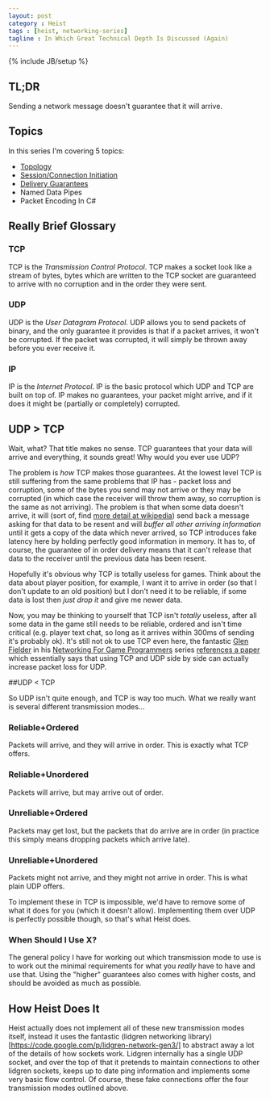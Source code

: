 ```yaml
---
layout: post
category : Heist
tags : [heist, networking-series]
tagline : In Which Great Technical Depth Is Discussed (Again)
---
```

{% include JB/setup %}


## TL;DR

Sending a network message doesn't guarantee that it will arrive.

## Topics

In this series I'm covering 5 topics:

 - [Topology](/Heist/2012/10/14/Topological-My-Dear-Watson/)
 - [Session/Connection Initiation](/Heist/2012/10/15/Get-Up-And-Initiate-That-Session/)
 - [Delivery Guarantees](/Heist/2012/10/17/Say-What/)
 - Named Data Pipes
 - Packet Encoding In C#

## Really Brief Glossary
### TCP
TCP is the _Transmission Control Protocol_. TCP makes a socket look like a stream of bytes, bytes which are written to the TCP socket are guaranteed to arrive with no corruption and in the order they were sent.

### UDP
UDP is the _User Datagram Protocol_. UDP allows you to send packets of binary, and the only guarantee it provides is that if a packet arrives, it won't be corrupted. If the packet was corrupted, it will simply be thrown away before you ever receive it.

### IP
IP is the _Internet Protocol_. IP is the basic protocol which UDP and TCP are built on top of. IP makes no guarantees, your packet might arrive, and if it does it might be (partially or completely) corrupted.

## UDP &gt; TCP
Wait, what? That title makes no sense. TCP guarantees that your data will arrive and everything, it sounds great! Why would you ever use UDP?

The problem is _how_ TCP makes those guarantees. At the lowest level TCP is still suffering from the same problems that IP has - packet loss and corruption, some of the bytes you send may not arrive or they may be corrupted (in which case the receiver will throw them away, so corruption is the same as not arriving). The problem is that when some data doesn't arrive, it will (sort of, find [more detail at wikipedia](http://en.wikipedia.org/wiki/Transmission_Control_Protocol)) send back a message asking for that data to be resent and will _buffer all other arriving information_ until it gets a copy of the data which never arrived, so TCP introduces fake latency here by holding perfectly good information in memory. It has to, of course, the guarantee of in order delivery means that it can't release that data to the receiver until the previous data has been resent.

Hopefully it's obvious why TCP is totally useless for games. Think about the data about player position, for example, I want it to arrive in order (so that I don't update to an old position) but I don't need it to be reliable, if some data is lost then _just drop it_ and give me newer data.

Now, you may be thinking to yourself that TCP isn't _totally_ useless, after all some data in the game still needs to be reliable, ordered and isn't time critical (e.g. player text chat, so long as it arrives within 300ms of sending it's probably ok). It's still not ok to use TCP even here, the fantastic [Glen Fielder](http://gafferongames.com/) in his [Networking For Game Programmers](http://gafferongames.com/networking-for-game-programmers/) series [references a paper](http://www.isoc.org/INET97/proceedings/F3/F3_1.HTM) which essentially says that using TCP and UDP side by side can actually increase packet loss for UDP.

##UDP &lt; TCP

So UDP isn't quite enough, and TCP is way too much. What we really want is several different transmission modes...

### Reliable+Ordered
Packets will arrive, and they will arrive in order. This is exactly what TCP offers.

### Reliable+Unordered
Packets will arrive, but may arrive out of order.

### Unreliable+Ordered
Packets may get lost, but the packets that do arrive are in order (in practice this simply means dropping packets which arrive late).

### Unreliable+Unordered
Packets might not arrive, and they might not arrive in order. This is what plain UDP offers.

To implement these in TCP is impossible, we'd have to remove some of what it does for you (which it doesn't allow). Implementing them over UDP is perfectly possible though, so that's what Heist does.

### When Should I Use X?

The general policy I have for working out which transmission mode to use is to work out the minimal requirements for what you _really_ have to have and use that. Using the "higher" guarantees also comes with higher costs, and should be avoided as much as possible.

## How Heist Does It

Heist actually does not implement all of these new transmission modes itself, instead it uses the fantastic (lidgren networking library)[https://code.google.com/p/lidgren-network-gen3/] to abstract away a lot of the details of how sockets work. Lidgren internally has a single UDP socket, and over the top of that it pretends to maintain connections to other lidgren sockets, keeps up to date ping information and implements some very basic flow control. Of course, these fake connections offer the four transmission modes outlined above.